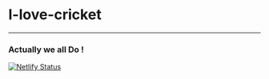 # I-love-cricket
----
### Actually we all Do !


[![Netlify Status](https://api.netlify.com/api/v1/badges/6f834a5c-f14e-4f3f-9881-0319a5bc683b/deploy-status)](https://app.netlify.com/sites/nifty-snyder-28527a/deploys)
